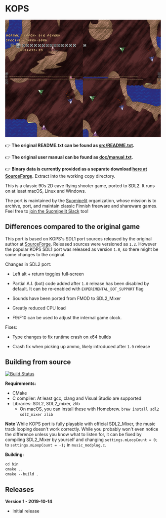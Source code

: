 KOPS
====

![KOPS Gameplay](https://github.com/suomipelit/suomipelit.github.io/blob/master/pngs/kops.png)

:point_right: **The original README.txt can be found as
[src/README.txt](./src/README.txt).**

:point_right: **The original user manual can be found as
[doc/manual.txt](./doc/manual.txt).**

:point_right: **Binary data is currently provided as a separate
download [here at
SourceForge](https://sourceforge.net/projects/kops/files/kops/kops-initial-data/kops-data-20030415.zip/download).**
Extract into the working copy directory.

This is a classic 90s 2D cave flying shooter game, ported to SDL2. It
runs on at least macOS, Linux and Windows.

The port is maintained by the [Suomipelit][suomipelit-gh]
organization, whose mission is to archive, port, and maintain classic
Finnish freeware and shareware games.  Feel free to [join the
Suomipelit Slack][suomipelit-slack] too!

Differences compared to the original game
-----------------------------------------

This port is based on KOPS's SDL1 port sources released by the original
author at
[SourceForge](https://sourceforge.net/projects/kops/). Released
sources were versioned as `1.2`. However the popular KOPS SDL1 port was
released as version `1.0`, so there might be some changes to the original.

Changes in SDL2 port:

- Left alt + return toggles full-screen

- Partial A.I. (bot) code added after `1.0` release has been disabled by
  default. It can be re-enabled with `EXPERIMENTAL_BOT_SUPPORT` flag

- Sounds have been ported from FMOD to SDL2_Mixer

- Greatly reduced CPU load

- F9/F10 can be used to adjust the internal game clock.

Fixes:

- Type changes to fix runtime crash on x64 builds

- Crash fix when picking up ammo, likely introduced after `1.0` release

Building from source
--------------------

[![Build
Status](https://travis-ci.org/suomipelit/kops.svg?branch=master)](https://travis-ci.org/suomipelit/kops)

**Requirements:**

- CMake
- C compiler: At least gcc, clang and Visual Studio are supported
- Libraries: SDL2, SDL2_mixer, zlib
  - On macOS, you can install these with Homebrew. `brew install sdl2
    sdl2_mixer zlib`

**Note** While KOPS port is fully playable with official SDL2_Mixer,
the music track looping doesn't work correctly. While you probably
won't even notice the difference unless you know what to listen for,
it can be fixed by compiling SDL2_Mixer by yourself and changing
`settings.mLoopCount = 0;` to `settings.mLoopCount = -1;` in
`music_modplug.c`.

**Building:**

```shell
cd bin
cmake ..
cmake --build .
```

Releases
--------

**Version 1 - 2019-10-14**

- Initial release

[suomipelit-gh]: https://github.com/suomipelit
[suomipelit-slack]: https://join.slack.com/t/suomipelit/shared_invite/enQtNDg1ODkwODU4MTE4LWExY2Q3Mjc0ODg3OTY3ZjlmYThkZDRlMDBjZWUwM2I4NWZlZTFkMWI4YjM1OTM1ODQ4NGQ1NGFiNjQ5MjY0NzM
